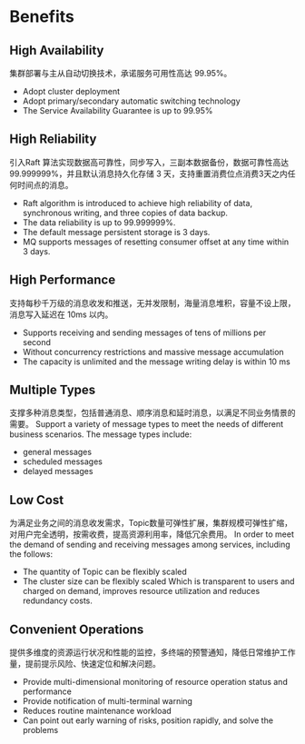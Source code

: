 # Benefits

## High Availability

集群部署与主从自动切换技术，承诺服务可用性高达 99.95%。
* Adopt cluster deployment 
* Adopt primary/secondary automatic switching technology
* The Service Availability Guarantee is up to 99.95%

## High Reliability

引入Raft 算法实现数据高可靠性，同步写入，三副本数据备份，数据可靠性高达 99.999999%，并且默认消息持久化存储 3 天，支持重置消费位点消费3天之内任何时间点的消息。
* Raft algorithm is introduced to achieve high reliability of data, synchronous writing, and three copies of data backup. 
* The data reliability is up to 99.999999%.
* The default message persistent storage is 3 days. 
* MQ supports messages of resetting consumer offset at any time within 3 days.

## High Performance

支持每秒千万级的消息收发和推送，无并发限制，海量消息堆积，容量不设上限，消息写入延迟在 10ms 以内。
* Supports receiving and sending messages of tens of millions per second
* Without concurrency restrictions and massive message accumulation
* The capacity is unlimited and the message writing delay is within 10 ms


## Multiple Types

支撑多种消息类型，包括普通消息、顺序消息和延时消息，以满足不同业务情景的需要。
Support a variety of message types to meet the needs of different business scenarios.
The message types include:
* general messages
* scheduled messages
* delayed messages


## Low Cost

为满足业务之间的消息收发需求，Topic数量可弹性扩展，集群规模可弹性扩缩，对用户完全透明，按需收费，提高资源利用率，降低冗余费用。
In order to meet the demand of sending and receiving messages among services, including the follows:
* The quantity of Topic can be flexibly scaled
* The cluster size can be flexibly scaled
Which is transparent to users and charged on demand, improves resource utilization and reduces redundancy costs.

## Convenient Operations

提供多维度的资源运行状况和性能的监控，多终端的预警通知，降低日常维护工作量，提前提示风险、快速定位和解决问题。
* Provide multi-dimensional monitoring of resource operation status and performance
* Provide notification of multi-terminal warning
* Reduces routine maintenance workload
* Can point out early warning of risks, position rapidly, and solve the problems
